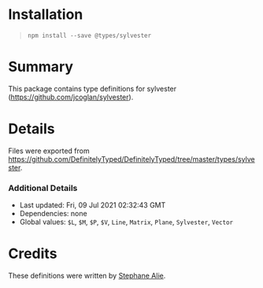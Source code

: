 # Installation
> `npm install --save @types/sylvester`

# Summary
This package contains type definitions for sylvester (https://github.com/jcoglan/sylvester).

# Details
Files were exported from https://github.com/DefinitelyTyped/DefinitelyTyped/tree/master/types/sylvester.

### Additional Details
 * Last updated: Fri, 09 Jul 2021 02:32:43 GMT
 * Dependencies: none
 * Global values: `$L`, `$M`, `$P`, `$V`, `Line`, `Matrix`, `Plane`, `Sylvester`, `Vector`

# Credits
These definitions were written by [Stephane Alie](https://github.com/StephaneAlie).

